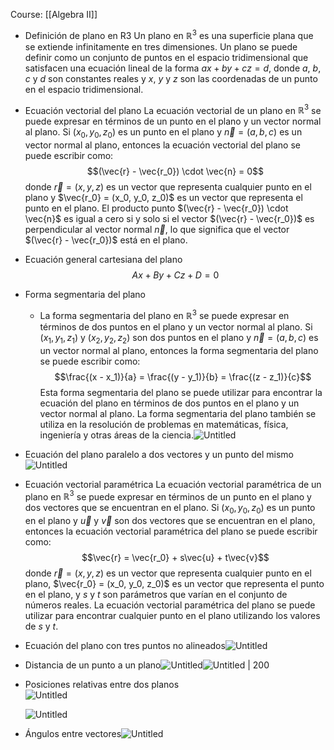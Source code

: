 Course: [[Algebra II]]


- Definición de plano en R3
    Un plano en $\mathbb{R}^3$ es una superficie plana que se extiende infinitamente en tres dimensiones. Un plano se puede definir como un conjunto de puntos en el espacio tridimensional que satisfacen una ecuación lineal de la forma $ax + by + cz = d$, donde $a$, $b$, $c$ y $d$ son constantes reales y $x$, $y$ y $z$ son las coordenadas de un punto en el espacio tridimensional.

- Ecuación vectorial del plano
    La ecuación vectorial de un plano en $\mathbb{R}^3$ se puede expresar en términos de un punto en el plano y un vector normal al plano. Si $(x_0, y_0, z_0)$ es un punto en el plano y $\vec{n} = (a, b, c)$ es un vector normal al plano, entonces la ecuación vectorial del plano se puede escribir como:$$(\vec{r} - \vec{r_0}) \cdot \vec{n} = 0$$donde $\vec{r} = (x, y, z)$ es un vector que representa cualquier punto en el plano y $\vec{r_0} = (x_0, y_0, z_0)$ es un vector que representa el punto en el plano. El producto punto $(\vec{r} - \vec{r_0}) \cdot \vec{n}$ es igual a cero si y solo si el vector $(\vec{r} - \vec{r_0})$ es perpendicular al vector normal $\vec{n}$, lo que significa que el vector $(\vec{r} - \vec{r_0})$ está en el plano.

- Ecuación general cartesiana del plano$$Ax + By + Cz + D = 0$$
- Forma segmentaria del plano
	- La forma segmentaria del plano en $\mathbb{R}^3$ se puede expresar en términos de dos puntos en el plano y un vector normal al plano. Si $(x_1, y_1, z_1)$ y $(x_2, y_2, z_2)$ son dos puntos en el plano y $\vec{n} = (a, b, c)$ es un vector normal al plano, entonces la forma segmentaria del plano se puede escribir como:$$\frac{(x - x_1)}{a} = \frac{(y - y_1)}{b} = \frac{(z - z_1)}{c}$$Esta forma segmentaria del plano se puede utilizar para encontrar la ecuación del plano en términos de dos puntos en el plano y un vector normal al plano. La forma segmentaria del plano también se utiliza en la resolución de problemas en matemáticas, física, ingeniería y otras áreas de la ciencia.![Untitled](_private/Images/Planos%20en%20R3/Untitled%202.png)

- Ecuación del plano paralelo a dos vectores y un punto del mismo  ![Untitled](_private/Images/Planos%20en%20R3/Untitled%203.png)

- Ecuación vectorial paramétrica
	La ecuación vectorial paramétrica de un plano en $\mathbb{R}^3$ se puede expresar en términos de un punto en el plano y dos vectores que se encuentran en el plano. Si $(x_0, y_0, z_0)$ es un punto en el plano y $\vec{u}$ y $\vec{v}$ son dos vectores que se encuentran en el plano, entonces la ecuación vectorial paramétrica del plano se puede escribir como:$$\vec{r} = \vec{r_0} + s\vec{u} + t\vec{v}$$donde $\vec{r} = (x, y, z)$ es un vector que representa cualquier punto en el plano, $\vec{r_0} = (x_0, y_0, z_0)$ es un vector que representa el punto en el plano, y $s$ y $t$ son parámetros que varían en el conjunto de números reales. La ecuación vectorial paramétrica del plano se puede utilizar para encontrar cualquier punto en el plano utilizando los valores de $s$ y $t$.

- Ecuación del plano con tres puntos no alineados![Untitled](_private/Images/Planos%20en%20R3/Untitled%205.png)

- Distancia de un punto a un plano![Untitled](_private/Images/Planos%20en%20R3/Untitled%206.png)![Untitled | 200](_private/Images/Planos%20en%20R3/Untitled%207.png)

- Posiciones relativas entre dos planos  
    ![Untitled](_private/Images/Planos%20en%20R3/Untitled%208.png)
    
    ![Untitled](_private/Images/Planos%20en%20R3/Untitled%209.png)

- Ángulos entre vectores![Untitled](_private/Images/Planos%20en%20R3/Untitled%2010.png)